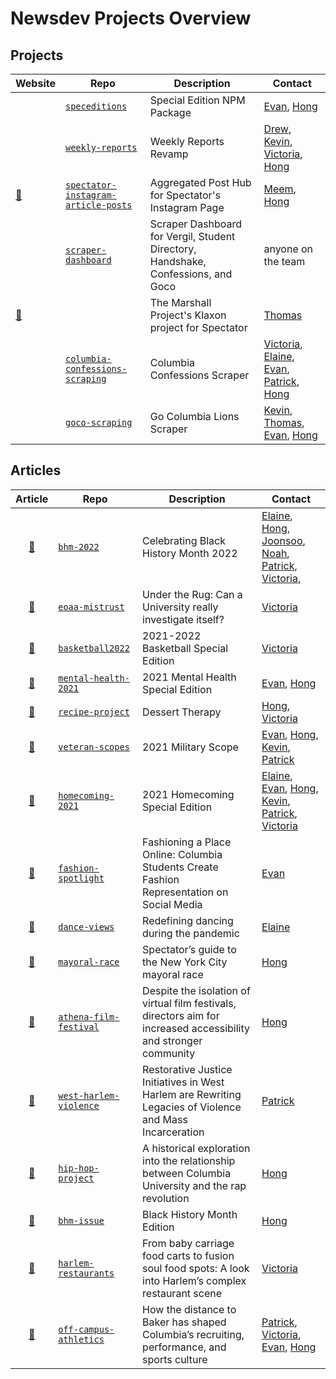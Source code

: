 # Newsdev Projects Overview

## Projects

| Website                                                                            | Repo                                                                                                            | Description                                                                       | Contact                                                                                                                                                                                   |
| ---------------------------------------------------------------------------------- | --------------------------------------------------------------------------------------------------------------- | --------------------------------------------------------------------------------- | ----------------------------------------------------------------------------------------------------------------------------------------------------------------------------------------- |
|                                                                                    | [`speceditions`](https://github.com/NewsroomDevelopment/speceditions)                                                                                              | Special Edition NPM Package                                                       | [Evan](https://github.com/lievan), [Hong](https://github.com/HongSenDu)                             |
|| [`weekly-reports`]()                                                                                            | Weekly Reports Revamp                                                             | [Drew](https://github.com/AndrewSirenko), [Kevin](https://github.com/K-Wangaroo), [Victoria](https://github.com/vg2425), [Hong](https://github.com/HongSenDu)                             |
| [:link:](https://newsroomdevelopment.github.io/spectator-instagram-article-posts/) | [`spectator-instagram-article-posts`](https://github.com/NewsroomDevelopment/spectator-instagram-article-posts) | Aggregated Post Hub for Spectator's Instagram Page                                | [Meem](https://github.com/GMeem), [Hong](https://github.com/HongSenDu)                                                                                                                    |  |
|                                                                                    | [`scraper-dashboard`](https://github.com/NewsroomDevelopment/scraper-dashboard)                                 | Scraper Dashboard for Vergil, Student Directory, Handshake, Confessions, and Goco | anyone on the team                                                                                                                                                                        |
| [:link:](https://spec-klaxon.herokuapp.com/)                                       |                                                                                                                 | The Marshall Project's Klaxon project for Spectator                               | [Thomas](https://github.com/twbf)                                                                                                                                                         |
|                                                                                    | [`columbia-confessions-scraping`](https://github.com/NewsroomDevelopment/columbia-confessions-scraping)         | Columbia Confessions Scraper                                                      | [Victoria](https://github.com/vg2425), [Elaine](https://github.com/el3031), [Evan](https://github.com/lievan), [Patrick](https://github.com/PatP15), [Hong](https://github.com/HongSenDu) |
|                                                                                    | [`goco-scraping`](https://github.com/NewsroomDevelopment/goco-scraping)                                         | Go Columbia Lions Scraper                                                         | [Kevin](https://github.com/K-Wangaroo), [Thomas](https://github.com/twbf), [Evan](https://github.com/lievan), [Hong](https://github.com/HongSenDu)                                        |


## Articles
|                                                                                                       Article                                                                                                        | Repo                                                                                           | Description                                                                                                       | Contact                                                                                                                                              |
| :------------------------------------------------------------------------------------------------------------------------------------------------------------------------------------------------------------------: | ---------------------------------------------------------------------------------------------- | ----------------------------------------------------------------------------------------------------------------- | ---------------------------------------------------------------------------------------------------------------------------------------------------- |
|                        [:link:](https://bhm2022.columbiadailyspectator.com)                         | [`bhm-2022`](https://github.com/NewsroomDevelopment/bhm-2022)                | Celebrating Black History Month 2022                        | [Elaine](https://github.com/el3031), [Hong](https://github.com/HongSenDu), [Joonsoo](https://github.com/LeeJoonsoo12), [Noah](https://github.com/njbergam), [Patrick](https://github.com/PatP15), [Victoria](https://github.com/vg2425),                                                                     
|                        [:link:](https://www.columbiaspectator.com/news/2022/01/30/under-the-rug-can-a-university-really-investigate-itself/)                         | [`eoaa-mistrust`](https://github.com/NewsroomDevelopment/eoaa-mistrust)                | Under the Rug: Can a University really investigate itself?                        | [Victoria](https://github.com/vg2425)                                                                                                                  |
|                        [:link:](https://basketball2022.columbiadailyspectator.com/)                         | [`basketball2022`](https://github.com/NewsroomDevelopment/basketball2022)                | 2021-2022 Basketball Special Edition                        | [Victoria](https://github.com/vg2425)                                                                                                                    |
|                        [:link:](https://mentalhealth2021.columbiadailyspectator.com/)                         | [`mental-health-2021`](https://github.com/NewsroomDevelopment/mental-health-2021)                | 2021 Mental Health Special Edition                        | [Evan](https://github.com/lievan), [Hong](https://github.com/HongSenDu)                                                                                                                    |
|                        [:link:](https://desserttherapy.columbiadailyspectator.com/)                         | [`recipe-project`](https://github.com/NewsroomDevelopment/recipe-project)                | Dessert Therapy                        | [Hong](https://github.com/HongSenDu), [Victoria](https://github.com/vg2425)
|                        [:link:](https://militaryscope2021.columbiadailyspectator.com/)                         | [`veteran-scopes`](https://github.com/NewsroomDevelopment/veteran-scopest)                | 2021 Military Scope                       | [Evan](https://github.com/lievan), [Hong](https://github.com/HongSenDu), [Kevin](https://github.com/K-Wangaroo), [Patrick](https://github.com/PatP15)        
|                        [:link:](https://homecoming2021.columbiadailyspectator.com/)                         | [`homecoming-2021`](https://github.com/NewsroomDevelopment/veteran-scopest)                | 2021 Homecoming Special Edition                       | [Elaine](https://github.com/el3031), [Evan](https://github.com/lievan), [Hong](https://github.com/HongSenDu), [Kevin](https://github.com/K-Wangaroo), [Patrick](https://github.com/PatP15), [Victoria](https://github.com/vg2425)                                                                                                                   |
|                        [:link:](https://www.columbiaspectator.com/features/2021/04/09/fashioning-a-place-online-columbia-university-students-create-fashion-representation-on-social-media/)                         | [`fashion-spotlight`](https://github.com/NewsroomDevelopment/fashion-spotlight)                | Fashioning a Place Online: Columbia Students Create Fashion Representation on Social Media                        | [Evan](https://github.com/lievan)                                                                                                                    |
|                                        [:link:](https://www.columbiaspectator.com/the-eye/2021/04/09/dancing-through-a-pandemic-defying-standards-and-redefining-self-image/)                                        | [`dance-views`](https://github.com/NewsroomDevelopment/dance-views)                            | Redefining dancing during the pandemic                                                                            | [Elaine](https://github.com/el3031)                                                                                                                  |
|                                                   [:link:](https://www.columbiaspectator.com/news/2021/03/31/spectators-guide-to-the-new-york-city-mayoral-race/)                                                    | [`mayoral-race`](https://github.com/NewsroomDevelopment/mayoral-race)                          | Spectator’s guide to the New York City mayoral race                                                               | [Hong](https://github.com/HongSenDu)                                                                                                                 |
| [:link:](https://www.columbiaspectator.com/arts-and-entertainment/2021/03/25/athena-film-festival-despite-the-isolation-of-virtual-film-festivals-directors-aim-for-increased-accessibility-and-stronger-community/) | [`athena-film-festival`](https://github.com/NewsroomDevelopment/athena-film-festival)          | Despite the isolation of virtual film festivals, directors aim for increased accessibility and stronger community | [Hong](https://github.com/HongSenDu)                                                                                                                 |
|         [:link:](https://www.columbiaspectator.com/eye-lead/2021/02/26/one-relationship-at-a-time-restorative-justice-initiatives-in-west-harlem-are-rewriting-legacies-of-violence-and-mass-incarceration/)         | [`west-harlem-violence`](https://github.com/NewsroomDevelopment/photo-essay)                   | Restorative Justice Initiatives in West Harlem are Rewriting Legacies of Violence and Mass Incarceration          | [Patrick](https://github.com/PatP15)                                                                                                                 |
|         [:link:](https://www.columbiaspectator.com/arts-and-entertainment/2021/02/24/the-hip-hop-project-a-historical-exploration-into-the-relationship-between-columbia-university-and-the-rap-revolution/)         | [`hip-hop-project`](https://github.com/NewsroomDevelopment/hip-hop-project)                    | A historical exploration into the relationship between Columbia University and the rap revolution                 | [Hong](https://github.com/HongSenDu)                                                                                                                 |
|                                                                                [:link:](https://bhm2021.columbiadailyspectator.com/)                                                                                 | [`bhm-issue`](https://github.com/NewsroomDevelopment/bhm-issue)                                | Black History Month Edition                                                                                       | [Hong](https://github.com/HongSenDu)                                                                                                                 |
|                 [:link:](https://www.columbiaspectator.com/arts-and-entertainment/2021/02/18/from-baby-carriage-food-carts-to-fusion-soul-food-spots-a-look-into-harlems-complex-restaurant-scene/)                  | [`harlem-restaurants`](https://github.com/NewsroomDevelopment/harlem-restaurants)              | From baby carriage food carts to fusion soul food spots: A look into Harlem’s complex restaurant scene            | [Victoria](https://github.com/vg2425)                                                                                                                |
|        [:link:](https://www.columbiaspectator.com/sports/2020/12/09/the-inescapable-effect-of-off-campus-athletics-how-the-distance-to-baker-has-shaped-columbias-recruiting-performance-and-sports-culture/)        | [`off-campus-athletics`](https://github.com/graphicsdesk/off-campus-athletics/tree/master/src) | How the distance to Baker has shaped Columbia’s recruiting, performance, and sports culture                       | [Patrick](https://github.com/PatP15), [Victoria](https://github.com/vg2425), [Evan](https://github.com/lievan), [Hong](https://github.com/HongSenDu) |

